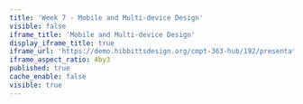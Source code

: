 ```yaml
---
title: 'Week 7 - Mobile and Multi-device Design'
visible: false
iframe_title: 'Mobile and Multi-device Design'
display_iframe_title: true
iframe_url: 'https://demo.hibbittsdesign.org/cmpt-363-hub/192/presentations/placeholder-slide'
iframe_aspect_ratio: 4by3
published: true
cache_enable: false
visible: true
---
```


